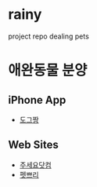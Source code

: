 # rainy
project repo dealing pets

# 애완동물 분양
## iPhone App
- [도그짱](https://itunes.apple.com/kr/app/dogeujjang-jeonguggang-ajibun/id1016731387?l=en&mt=8)

## Web Sites
- [주세요닷컴](http://www.zooseyo.com/main/main.php?)
- [펫쁘리](https://jpet.jboard.net/petfree/pet.php)
